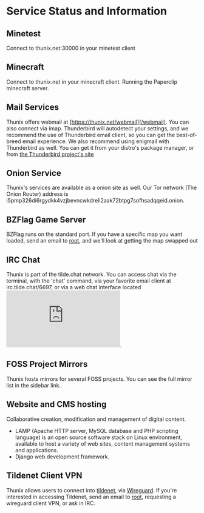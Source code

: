 # Service Status and Information

## Minetest

Connect to thunix.net:30000 in your minetest client

## Minecraft

Connect to thunix.net in your minecraft client. Running the Paperclip minecraft server.

## Mail Services

Thunix offers webmail at [https://thunix.net/webmail](/webmail). You can also connect via imap. Thunderbird will autodetect your settings, and we recommend the use of Thunderbird email client, so you can get the best-of-breed email experience. We also recommend using enigmail with Thunderbird as well. You can get it from your distro's package manager, or from [the Thunderbird project's site](https://www.thunderbird.net/)

## Onion Service

Thunix's services are available as a onion site as well.
Our Tor network (The Onion Router) address is i5pmp326di6rgydkk4vzjbevncwkdreli2aak72btpg7sofhsadqqeid.onion.

## BZFlag Game Server

BZFlag runs on the standard port. If you have a specific map you want loaded, send an email to [root](mailto:root@thunix.net), and we'll look at getting the map swapped out

## IRC Chat

Thunix is part of the tilde.chat network. You can access chat via the terminal, with the 'chat' command, via your favorite email client at irc.tilde.chat/6697, or via a web chat interface located [![#thunix channel](https://tilde.chat/badges/badge.php?channel=%23thunix)](https://web.tilde.chat/?join=thunix). 


## FOSS Project Mirrors

Thunix hosts mirrors for several FOSS projects. You can see the full mirror list in the sidebar link.

## Website and CMS hosting

Collaborative creation, modification and management of digital content.
- LAMP (Apache HTTP server, MySQL database and PHP scripting language) is an open source software stack on Linux environment, available to host a variety of web sites, content management systems and applications.
- Django web development framework.

## Tildenet Client VPN

Thunix allows users to connect into [tildenet](https://intranet.tildeverse.org), via [Wireguard](https://www.wireguard.com/).  If you're interested in accessing Tildenet, send an email to [root](mailto:root@thunix.net), requesting a wireguard client VPN, or ask in IRC.

<!-- Begin autogen content from /includes/server.php -->
